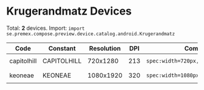 # Krugerandmatz Devices

Total: **2** devices. Import: `import se.premex.compose.preview.device.catalog.android.Krugerandmatz`

| Code | Constant | Resolution | DPI | Compose Spec | Preview Usage |
|------|----------|------------|-----|-------------|---------------|
| capitolhill | CAPITOLHILL | 720x1280 | 213 | `spec:width=720px,height=1280px,dpi=213` | `@Preview(device = Krugerandmatz.CAPITOLHILL)` |
| keoneae | KEONEAE | 1080x1920 | 320 | `spec:width=1080px,height=1920px,dpi=320` | `@Preview(device = Krugerandmatz.KEONEAE)` |

<!-- Generated automatically. Do not edit manually. -->
